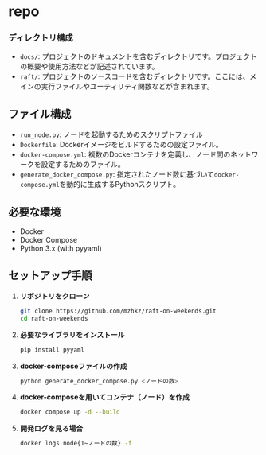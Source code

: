 # repo

### ディレクトリ構成

- `docs/`: プロジェクトのドキュメントを含むディレクトリです。プロジェクトの概要や使用方法などが記述されています。
- `raft/`: プロジェクトのソースコードを含むディレクトリです。ここには、メインの実行ファイルやユーティリティ関数などが含まれます。


## ファイル構成

- `run_node.py`: ノードを起動するためのスクリプトファイル
- `Dockerfile`: Dockerイメージをビルドするための設定ファイル。
- `docker-compose.yml`: 複数のDockerコンテナを定義し、ノード間のネットワークを設定するためのファイル。
- `generate_docker_compose.py`: 指定されたノード数に基づいて`docker-compose.yml`を動的に生成するPythonスクリプト。

## 必要な環境

- Docker
- Docker Compose
- Python 3.x (with pyyaml)


## セットアップ手順

1. **リポジトリをクローン**

   ```bash
   git clone https://github.com/mzhkz/raft-on-weekends.git
   cd raft-on-weekends
   ```

2. **必要なライブラリをインストール**

   ```bash
   pip install pyyaml
   ```


3. **docker-composeファイルの作成**

   ```bash
   python generate_docker_compose.py <ノードの数>
   ```

4. **docker-composeを用いてコンテナ（ノード）を作成**

   ```bash
   docker compose up -d --build
   ```

5. **開発ログを見る場合**

   ```bash
   docker logs node{1~ノードの数} -f
   ```